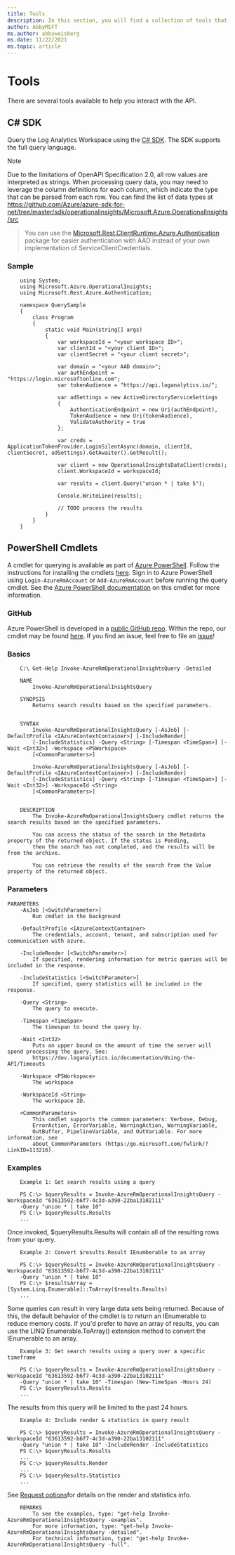 ```yaml
---
title: Tools
description: In this section, you will find a collection of tools that can help you interact with the API.
author: AbbyMSFT
ms.author: abbyweisberg
ms.date: 11/22/2021
ms.topic: article
---
```

# Tools

There are several tools available to help you interact with the API.
## C\# SDK

Query the Log Analytics Workspace using the [C\# SDK](https://www.nuget.org/packages/Microsoft.Azure.OperationalInsights/). The SDK supports the full query language.

> [!NOTE]
> Due to the limitations of OpenAPI Specification 2.0, all row values are interpreted as strings. When processing query data, you may need to leverage the column definitions for each column, which indicate the type that can be parsed from each row. You can find the list of data types at <https://github.com/Azure/azure-sdk-for-net/tree/master/sdk/operationalinsights/Microsoft.Azure.OperationalInsights/src>

> You can use the [Microsoft.Rest.ClientRuntime.Azure.Authentication](https://www.nuget.org/packages/Microsoft.Rest.ClientRuntime.Azure.Authentication/) package for easier authentication with AAD instead of your own implementation of ServiceClientCredentials.

### Sample

```
    using System;
    using Microsoft.Azure.OperationalInsights;
    using Microsoft.Rest.Azure.Authentication;
    
    namespace QuerySample
    {
        class Program
        {
            static void Main(string[] args)
            {
                var workspaceId = "<your workspace ID>";
                var clientId = "<your client ID>";
                var clientSecret = "<your client secret>";
    
                var domain = "<your AAD domain>";
                var authEndpoint = "https://login.microsoftonline.com";
                var tokenAudience = "https://api.loganalytics.io/";
    
                var adSettings = new ActiveDirectoryServiceSettings
                {
                    AuthenticationEndpoint = new Uri(authEndpoint),
                    TokenAudience = new Uri(tokenAudience),
                    ValidateAuthority = true
                };
    
                var creds = ApplicationTokenProvider.LoginSilentAsync(domain, clientId, clientSecret, adSettings).GetAwaiter().GetResult();
    
                var client = new OperationalInsightsDataClient(creds);
                client.WorkspaceId = workspaceId;
    
                var results = client.Query("union * | take 5");
    
                Console.WriteLine(results);
    
                // TODO process the results
            }
        }
    }
```

## PowerShell Cmdlets

A cmdlet for querying is available as part of [Azure PowerShell](/powershell/azure/overview?view=azurermps-5.4.0&preserve-view=true). Follow the instructions for installing the cmdlets [here](/powershell/azure/install-azurerm-ps?view=azurermps-5.4.0&preserve-view=true). Sign in to Azure PowerShell using `Login-AzureRmAccount` or `Add-AzureRmAccount` before running the query cmdlet. See the [Azure PowerShell documentation](/powershell/module/azurerm.operationalinsights/Invoke-AzureRmOperationalInsightsQuery?view=azurermps-5.4.0&preserve-view=true) on this cmdlet for more information.

### GitHub

Azure PowerShell is developed in a [public GitHub repo](https://github.com/Azure/azure-powershell). Within the repo, our cmdlet may be found [here](https://github.com/Azure/azure-powershell/blob/preview/src/ResourceManager/OperationalInsights/Commands.OperationalInsights/Query/InvokeOperationalInsightsQuery.cs). If you find an issue, feel free to file an [issue](https://github.com/Azure/azure-powershell/issues)\!

### Basics

```
    C:\ Get-Help Invoke-AzureRmOperationalInsightsQuery -Detailed
    
    NAME
        Invoke-AzureRmOperationalInsightsQuery
        
    SYNOPSIS
        Returns search results based on the specified parameters.
        
        
    SYNTAX
        Invoke-AzureRmOperationalInsightsQuery [-AsJob] [-DefaultProfile <IAzureContextContainer>] [-IncludeRender] 
        [-IncludeStatistics] -Query <String> [-Timespan <TimeSpan>] [-Wait <Int32>] -Workspace <PSWorkspace> 
        [<CommonParameters>]
        
        Invoke-AzureRmOperationalInsightsQuery [-AsJob] [-DefaultProfile <IAzureContextContainer>] [-IncludeRender] 
        [-IncludeStatistics] -Query <String> [-Timespan <TimeSpan>] [-Wait <Int32>] -WorkspaceId <String> 
        [<CommonParameters>]
        
        
    DESCRIPTION
        The Invoke-AzureRmOperationalInsightsQuery cmdlet returns the search results based on the specified parameters.
        
        You can access the status of the search in the Metadata property of the returned object. If the status is Pending, 
        then the search has not completed, and the results will be from the archive.
        
        You can retrieve the results of the search from the Value property of the returned object.
```

### Parameters

``` 
PARAMETERS
    -AsJob [<SwitchParameter>]
        Run cmdlet in the background
        
    -DefaultProfile <IAzureContextContainer>
        The credentials, account, tenant, and subscription used for communication with azure.
        
    -IncludeRender [<SwitchParameter>]
        If specified, rendering information for metric queries will be included in the response.
        
    -IncludeStatistics [<SwitchParameter>]
        If specified, query statistics will be included in the response.
        
    -Query <String>
        The query to execute.
        
    -Timespan <TimeSpan>
        The timespan to bound the query by.
        
    -Wait <Int32>
        Puts an upper bound on the amount of time the server will spend processing the query. See: 
        https://dev.loganalytics.io/documentation/Using-the-API/Timeouts
        
    -Workspace <PSWorkspace>
        The workspace
        
    -WorkspaceId <String>
        The workspace ID.
        
    <CommonParameters>
        This cmdlet supports the common parameters: Verbose, Debug,
        ErrorAction, ErrorVariable, WarningAction, WarningVariable,
        OutBuffer, PipelineVariable, and OutVariable. For more information, see 
        about_CommonParameters (https:/go.microsoft.com/fwlink/?LinkID=113216). 
```

### Examples

``` 
    Example 1: Get search results using a query

    PS C:\> $queryResults = Invoke-AzureRmOperationalInsightsQuery -WorkspaceId "63613592-b6f7-4c3d-a390-22ba13102111" 
    -Query "union * | take 10"
    PS C:\> $queryResults.Results
    ...
```

Once invoked, $queryResults.Results will contain all of the resulting rows from your query.

``` 
    Example 2: Convert $results.Result IEnumberable to an array
  
    PS C:\> $queryResults = Invoke-AzureRmOperationalInsightsQuery -WorkspaceId "63613592-b6f7-4c3d-a390-22ba13102111" 
    -Query "union * | take 10"
    PS C:\> $resultsArray = [System.Linq.Enumerable]::ToArray($results.Results)
    ...
```

Some queries can result in very large data sets being returned. Because of this, the default behavior of the cmdlet is to return an IEnumerable to reduce memory costs. If you'd prefer to have an array of results, you can use the LINQ Enumerable.ToArray() extension method to convert the IEnumerable to an array.

``` 
    Example 3: Get search results using a query over a specific timeframe
    
    PS C:\> $queryResults = Invoke-AzureRmOperationalInsightsQuery -WorkspaceId "63613592-b6f7-4c3d-a390-22ba13102111" 
    -Query "union * | take 10" -Timespan (New-TimeSpan -Hours 24)
    PS C:\> $queryResults.Results
    ... 
```

The results from this query will be limited to the past 24 hours.

``` 
    Example 4: Include render & statistics in query result
    
    PS C:\> $queryResults = Invoke-AzureRmOperationalInsightsQuery -WorkspaceId "63613592-b6f7-4c3d-a390-22ba13102111" 
    -Query "union * | take 10" -IncludeRender -IncludeStatistics
    PS C:\> $queryResults.Results
    ...
    PS C:\> $queryResults.Render
    ...
    PS C:\> $queryResults.Statistics
    ...
```

See [Request options](prefer-options.md)for details on the render and statistics info.

```
    REMARKS
        To see the examples, type: "get-help Invoke-AzureRmOperationalInsightsQuery -examples".
        For more information, type: "get-help Invoke-AzureRmOperationalInsightsQuery -detailed".
        For technical information, type: "get-help Invoke-AzureRmOperationalInsightsQuery -full".
```
